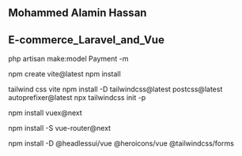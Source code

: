 ## Mohammed Alamin Hassan
## E-commerce_Laravel_and_Vue
php artisan make:model Payment -m

npm create vite@latest
npm install

tailwind css vite
npm install -D tailwindcss@latest postcss@latest autoprefixer@latest
npx tailwindcss init -p


npm install vuex@next

npm install -S vue-router@next

npm install -D @headlessui/vue @heroicons/vue @tailwindcss/forms
